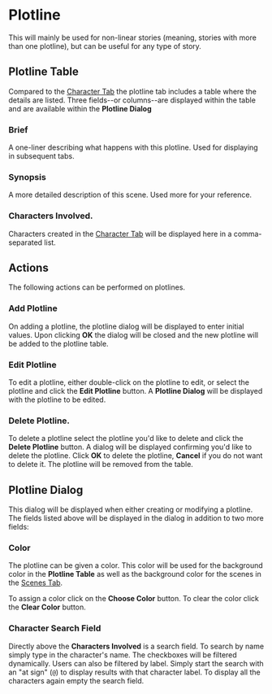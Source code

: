 # Plotline

This will mainly be used for non-linear stories (meaning, stories with more 
than one plotline), but can be useful for any type of story.

## Plotline Table

Compared to the [Character Tab](./character.markdown) the plotline tab includes 
a table where the details are listed. Three fields--or columns--are displayed 
within the table and are available within the **Plotline Dialog**

### Brief

A one-liner describing what happens with this plotline. Used for displaying in 
subsequent tabs.

### Synopsis

A more detailed description of this scene. Used more for your reference.

### Characters Involved.

Characters created in the [Character Tab](./character.markdown) will be 
displayed here in a comma-separated list.

## Actions

The following actions can be performed on plotlines.

### Add Plotline

On adding a plotline, the plotline dialog will be displayed to enter initial 
values. Upon clicking **OK** the dialog will be closed and the new plotline 
will be added to the plotline table.

### Edit Plotline

To edit a plotline, either double-click on the plotline to edit, or select the 
plotline and click the **Edit Plotline** button. A **Plotline Dialog** will be 
displayed with the plotline to be edited.

### Delete Plotline.

To delete a plotline select the plotline you'd like to delete and click the 
**Delete Plotline** button. A dialog will be displayed confirming you'd like to 
delete the plotline. Click **OK** to delete the plotline, **Cancel** if you do 
not want to delete it. The plotline will be removed from the table.

## Plotline Dialog

This dialog will be displayed when either creating or modifying a plotline. The 
fields listed above will be displayed in the dialog in addition to two more 
fields:

### Color

The plotline can be given a color. This color will be used for the background 
color in the **Plotline Table** as well as the background color for the scenes 
in the [Scenes Tab](./scenes.markdown).

To assign a color click on the **Choose Color** button. To clear the color 
click the **Clear Color** button.

### Character Search Field

Directly above the **Characters Involved** is a search field. To search by name 
simply type in the character's name. The checkboxes will be filtered 
dynamically. Users can also be filtered by label. Simply start the search with 
an "at sign" (`@`) to display results with that character label. To display all 
the characters again empty the search field.